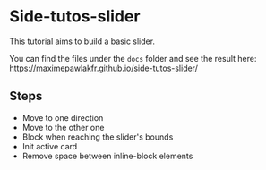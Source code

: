 # Side-tutos-slider

This tutorial aims to build a basic slider.

You can find the files under the `docs` folder and see the result here: https://maximepawlakfr.github.io/side-tutos-slider/

## Steps

- Move to one direction
- Move to the other one
- Block when reaching the slider's bounds
- Init active card
- Remove space between inline-block elements
